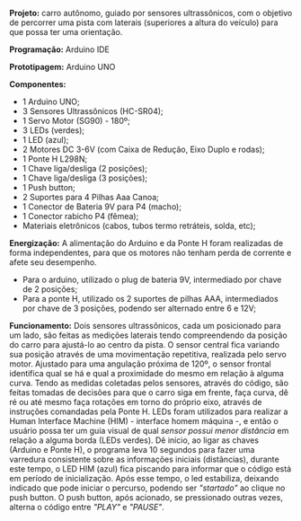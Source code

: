 **Projeto:** carro autônomo, guiado por sensores ultrassônicos, com o objetivo de percorrer uma pista com laterais (superiores a altura do veículo) para que possa ter uma orientação.

**Programação:** Arduino IDE

**Prototipagem:** Arduino UNO

**Componentes:**
 - 1 Arduino UNO;
 - 3 Sensores Ultrassônicos (HC-SR04);
 - 1 Servo Motor (SG90) - 180º;
 - 3 LEDs (verdes);
 - 1 LED (azul);
 - 2 Motores DC 3-6V (com Caixa de Redução, Eixo Duplo e rodas);
 - 1 Ponte H L298N;
 - 1 Chave liga/desliga (2 posições);
 - 1 Chave liga/desliga (3 posições);
 - 1 Push button;
 - 2 Suportes para 4 Pilhas Aaa Canoa;
 - 1 Conector de Bateria 9V para P4 (macho);
 - 1 Conector rabicho P4 (fêmea);
 - Materiais eletrônicos (cabos, tubos termo retráteis, solda, etc);

**Energização:**
A alimentação do Arduino e da Ponte H foram realizadas de forma independentes, para que os motores não tenham perda de corrente e afete seu desempenho.
  - Para o arduino, utilizado o plug de bateria 9V, intermediado por chave de 2 posições;
  - Para a ponte H, utilizado os 2 suportes de pilhas AAA, intermediados por chave de 3 posições, podendo ser alternado entre 6 e 12V;

**Funcionamento:**
Dois sensores ultrassônicos, cada um posicionado para um lado, são feitas as medições laterais tendo compreendendo da posição do carro para ajustá-lo ao centro da pista.
O sensor central fica variando sua posição através de uma movimentação repetitiva, realizada pelo servo motor. Ajustado para uma angulação próxima de 120º, o sensor frontal identifica qual se há e qual a proximidade do mesmo em relação à alguma curva.
Tendo as medidas coletadas pelos sensores, através do código, são feitas tomadas de decisões para que o carro siga em frente, faça curva, dê ré ou até mesmo faça rotações em torno do próprio eixo, através de instruções comandadas pela Ponte H.
LEDs foram utilizados para realizar a Human Interface Machine (HIM) - interface homem máquina -, e então o usuário possa ter um guia visual de qual *sensor possui menor distância* em relação a alguma borda (LEDs verdes).
Dê início, ao ligar as chaves (Arduino e Ponte H), o programa leva 10 segundos para fazer uma varredura consistente sobre as informações iniciais (distâncias), durante este tempo, o LED HIM (azul) fica piscando para informar que o código está em período de inicialização. Após esse tempo, o led estabiliza, deixando indicado que pode iniciar o percurso, podendo ser *"startado"* ao clique no push button.
O push button, após acionado, se pressionado outras vezes, alterna o código entre *"PLAY"* e *"PAUSE"*.
